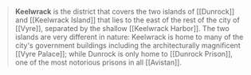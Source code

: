 > **Keelwrack** is the district that covers the two islands of [[Dunrock]] and [[Keelwrack Island]] that lies to the east of the rest of the city of [[Vyre]], separated by the shallow [[Keelwrack Harbor]]. The two islands are very different in nature: Keelwrack is home to many of the city's government buildings including the architecturally magnificent [[Vyre Palace]]; while Dunrock is only home to [[Dunrock Prison]], one of the most notorious prisons in all [[Avistan]].








